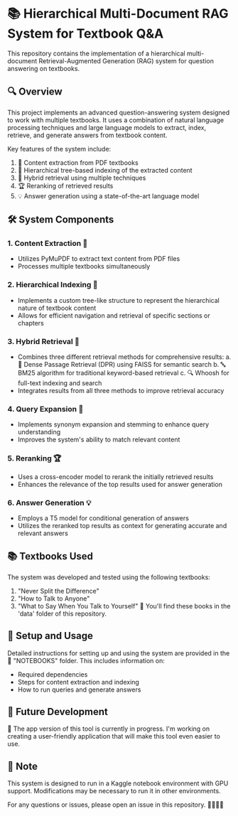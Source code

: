 # 📚 Hierarchical Multi-Document RAG System for Textbook Q&A
This repository contains the implementation of a hierarchical multi-document Retrieval-Augmented Generation (RAG) system for question answering on textbooks.

## 🔍 Overview
This project implements an advanced question-answering system designed to work with multiple textbooks. It uses a combination of natural language processing techniques and large language models to extract, index, retrieve, and generate answers from textbook content.

Key features of the system include:
1. 📄 Content extraction from PDF textbooks
2. 🌳 Hierarchical tree-based indexing of the extracted content
3. 🔎 Hybrid retrieval using multiple techniques
4. 🏆 Reranking of retrieved results
5. 💡 Answer generation using a state-of-the-art language model

## 🛠️ System Components

### 1. Content Extraction 📄
- Utilizes PyMuPDF to extract text content from PDF files
- Processes multiple textbooks simultaneously

### 2. Hierarchical Indexing 🌳
- Implements a custom tree-like structure to represent the hierarchical nature of textbook content
- Allows for efficient navigation and retrieval of specific sections or chapters

### 3. Hybrid Retrieval 🔎
- Combines three different retrieval methods for comprehensive results:
  a. 🧠 Dense Passage Retrieval (DPR) using FAISS for semantic search
  b. 🔤 BM25 algorithm for traditional keyword-based retrieval
  c. 🔍 Whoosh for full-text indexing and search
- Integrates results from all three methods to improve retrieval accuracy

### 4. Query Expansion 🔀
- Implements synonym expansion and stemming to enhance query understanding
- Improves the system's ability to match relevant content

### 5. Reranking 🏆
- Uses a cross-encoder model to rerank the initially retrieved results
- Enhances the relevance of the top results used for answer generation

### 6. Answer Generation 💡
- Employs a T5 model for conditional generation of answers
- Utilizes the reranked top results as context for generating accurate and relevant answers

## 📚 Textbooks Used

The system was developed and tested using the following textbooks:
1. "Never Split the Difference"
2. "How to Talk to Anyone"
3. "What to Say When You Talk to Yourself"
   📁 You'll find these books in the 'data' folder of this repository.

## 🚀 Setup and Usage

Detailed instructions for setting up and using the system are provided in the 📁 "NOTEBOOKS" folder. This includes information on:
- Required dependencies
- Steps for content extraction and indexing
- How to run queries and generate answers

## 🚀 Future Development
🔮 The app version of this tool is currently in progress. 
I'm working on creating a user-friendly application that will make this tool even easier to use.

## 📝 Note

This system is designed to run in a Kaggle notebook environment with GPU support. Modifications may be necessary to run it in other environments.

For any questions or issues, please open an issue in this repository. 🙋‍♂️🙋‍♀️





